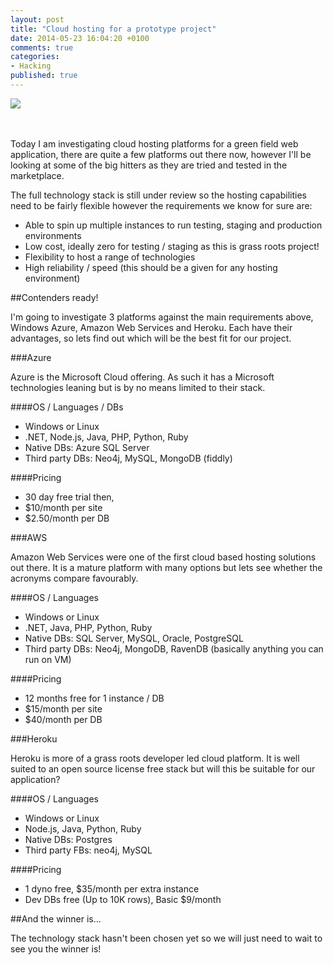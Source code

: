 ```yaml
---
layout: post
title: "Cloud hosting for a prototype project"
date: 2014-05-23 16:04:20 +0100
comments: true
categories: 
- Hacking
published: true
---
```


<img src="http://imagizer.imageshack.us/v2/320x240q90/838/0fsb.jpg" class="alignleft" alttext="Square peg - Round hole"  />

<br/><br/>
Today I am investigating cloud hosting platforms for a green field web application, there are quite a few platforms out there now, however I'll be looking at some of the big hitters as they are tried and tested in the marketplace. 

The full technology stack is still under review so the hosting capabilities need to be fairly flexible however the requirements we know for sure are:

- Able to spin up multiple instances to run testing, staging and production environments
- Low cost, ideally zero for testing / staging as this is grass roots project!
- Flexibility to host a range of technologies
- High reliability / speed (this should be a given for any hosting environment)

##Contenders ready!

I'm going to investigate 3 platforms against the main requirements above, Windows Azure, Amazon Web Services and Heroku. Each have their advantages, so lets find out which will be the best fit for our project.

###Azure

Azure is the Microsoft Cloud offering. As such it has a Microsoft technologies leaning but is by no means limited to their stack. 

####OS / Languages / DBs
- Windows or Linux
- .NET, Node.js, Java, PHP, Python, Ruby
- Native DBs: Azure SQL Server
- Third party DBs: Neo4j, MySQL, MongoDB (fiddly)

####Pricing
- 30 day free trial then,
- $10/month per site
- $2.50/month per DB

###AWS

Amazon Web Services were one of the first cloud based hosting solutions out there. It is a mature platform with many options but lets see whether the acronyms compare favourably.

####OS / Languages 
- Windows or Linux
- .NET, Java, PHP, Python, Ruby
- Native DBs: SQL Server, MySQL, Oracle, PostgreSQL
- Third party DBs: Neo4j, MongoDB, RavenDB (basically anything you can run on VM)

####Pricing
- 12 months free for 1 instance / DB
- $15/month per site
- $40/month per DB

###Heroku

Heroku is more of a grass roots developer led cloud platform. It is well suited to an open source license free stack but will this be suitable for our application? 

####OS / Languages 
- Windows or Linux
- Node.js, Java, Python, Ruby
- Native DBs: Postgres
- Third party FBs: neo4j, MySQL 

####Pricing
- 1 dyno free, $35/month per extra instance
- Dev DBs free (Up to 10K rows), Basic $9/month

##And the winner is...

The technology stack hasn't been chosen yet so we will just need to wait to see you the winner is! 








